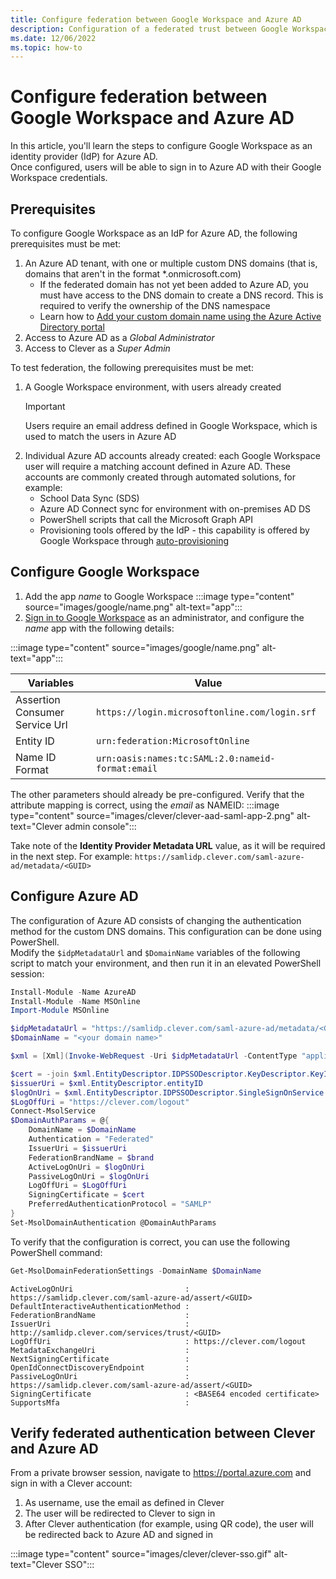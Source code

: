 ```yaml
---
title: Configure federation between Google Workspace and Azure AD
description: Configuration of a federated trust between Google Workspace and Azure AD, with Google Workspace acting as an identity provider (IdP) for Azure AD.
ms.date: 12/06/2022
ms.topic: how-to
---
```


# Configure federation between Google Workspace and Azure AD

In this article, you'll learn the steps to configure Google Workspace as an identity provider (IdP) for Azure AD.\
Once configured, users will be able to sign in to Azure AD with their Google Workspace credentials.

## Prerequisites

To configure Google Workspace as an IdP for Azure AD, the following prerequisites must be met:

1. An Azure AD tenant, with one or multiple custom DNS domains (that is, domains that aren't in the format *.onmicrosoft.com)
    - If the federated domain has not yet been added to Azure AD, you must have access to the DNS domain to create a DNS record. This is required to verify the ownership of the DNS namespace
    - Learn how to [Add your custom domain name using the Azure Active Directory portal](/azure/active-directory/fundamentals/add-custom-domain)
1. Access to Azure AD as a *Global Administrator*
1. Access to Clever as a *Super Admin*

To test federation, the following prerequisites must be met:

1. A Google Workspace environment, with users already created
    > [!IMPORTANT]
    > Users require an email address defined in Google Workspace, which is used to match the users in Azure AD
1. Individual Azure AD accounts already created: each Google Workspace user will require a matching account defined in Azure AD. These accounts are commonly created through automated solutions, for example:
    - School Data Sync (SDS)
    - Azure AD Connect sync for environment with on-premises AD DS
    - PowerShell scripts that call the Microsoft Graph API
    - Provisioning tools offered by the IdP - this capability is offered by Google Workspace through [auto-provisioning](https://support.google.com/a/answer/7365072)

## Configure Google Workspace

1. Add the app *name* to Google Workspace
:::image type="content" source="images/google/name.png" alt-text="app":::
1. [Sign in to Google Workspace](https://admin.google.com/) as an administrator, and configure the *name* app with the following details:

:::image type="content" source="images/google/name.png" alt-text="app":::

| Variables | Value |
|-|-|
|Assertion Consumer Service Url|`https://login.microsoftonline.com/login.srf`|
|Entity ID|`urn:federation:MicrosoftOnline`|
|Name ID Format|`urn:oasis:names:tc:SAML:2.0:nameid-format:email`|

The other parameters should already be pre-configured. Verify that the attribute mapping is correct, using the *email* as NAMEID:
:::image type="content" source="images/clever/clever-aad-saml-app-2.png" alt-text="Clever admin console":::
  
Take note of the **Identity Provider Metadata URL** value, as it will be required in the next step. For example: `https://samlidp.clever.com/saml-azure-ad/metadata/<GUID>`

## Configure Azure AD

The configuration of Azure AD consists of changing the authentication method for the custom DNS domains. This configuration can be done using PowerShell.\
Modify the `$idpMetadataUrl` and `$DomainName` variables of the following script to match your environment, and then run it in an elevated PowerShell session:

```powershell
Install-Module -Name AzureAD
Install-Module -Name MSOnline
Import-Module MSOnline

$idpMetadataUrl = "https://samlidp.clever.com/saml-azure-ad/metadata/<GUID>"
$DomainName = "<your domain name>"

$xml = [Xml](Invoke-WebRequest -Uri $idpMetadataUrl -ContentType "application/xml").content

$cert = -join $xml.EntityDescriptor.IDPSSODescriptor.KeyDescriptor.KeyInfo.X509Data.X509Certificate.Split()
$issuerUri = $xml.EntityDescriptor.entityID
$logOnUri = $xml.EntityDescriptor.IDPSSODescriptor.SingleSignOnService | ? { $_.Binding.Contains('Redirect') } | % { $_.Location }
$LogOffUri = "https://clever.com/logout"
Connect-MsolService
$DomainAuthParams = @{
    DomainName = $DomainName
    Authentication = "Federated"
    IssuerUri = $issuerUri
    FederationBrandName = $brand
    ActiveLogOnUri = $logOnUri
    PassiveLogOnUri = $logOnUri
    LogOffUri = $LogOffUri
    SigningCertificate = $cert
    PreferredAuthenticationProtocol = "SAMLP"
}
Set-MsolDomainAuthentication @DomainAuthParams
```

To verify that the configuration is correct, you can use the following PowerShell command:

```powershell
Get-MsolDomainFederationSettings -DomainName $DomainName
```

```output
ActiveLogOnUri                         : https://samlidp.clever.com/saml-azure-ad/assert/<GUID>
DefaultInteractiveAuthenticationMethod : 
FederationBrandName                    : 
IssuerUri                              : http://samlidp.clever.com/services/trust/<GUID>
LogOffUri                              : https://clever.com/logout
MetadataExchangeUri                    : 
NextSigningCertificate                 : 
OpenIdConnectDiscoveryEndpoint         : 
PassiveLogOnUri                        : https://samlidp.clever.com/saml-azure-ad/assert/<GUID>
SigningCertificate                     : <BASE64 encoded certificate>
SupportsMfa                            : 
```

## Verify federated authentication between Clever and Azure AD

From a private browser session, navigate to https://portal.azure.com and sign in with a Clever account:

1. As username, use the email as defined in Clever
1. The user will be redirected to Clever to sign in
1. After Clever authentication (for example, using QR code), the user will be redirected back to Azure AD and signed in

:::image type="content" source="images/clever/clever-sso.gif" alt-text="Clever SSO":::